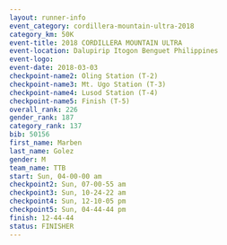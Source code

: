 ```yaml
---
layout: runner-info 
event_category: cordillera-mountain-ultra-2018 
category_km: 50K 
event-title: 2018 CORDILLERA MOUNTAIN ULTRA 
event-location: Dalupirip Itogon Benguet Philippines 
event-logo: 
event-date: 2018-03-03 
checkpoint-name2: Oling Station (T-2) 
checkpoint-name3: Mt. Ugo Station (T-3) 
checkpoint-name4: Lusod Station (T-4) 
checkpoint-name5: Finish (T-5) 
overall_rank: 226
gender_rank: 187
category_rank: 137
bib: 50156
first_name: Marben
last_name: Golez
gender: M
team_name: TTB
start: Sun, 04-00-00 am
checkpoint2: Sun, 07-00-55 am
checkpoint3: Sun, 10-24-22 am
checkpoint4: Sun, 12-10-05 pm
checkpoint5: Sun, 04-44-44 pm
finish: 12-44-44
status: FINISHER
---
```

